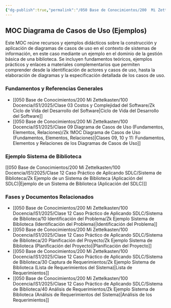 ```yaml
---
{"dg-publish":true,"permalink":"/050 Base de Conocimientos/200  Mi Zettelkasten/100 Docencia/IS1/2025/Clase 12 Caso Práctico de Aplicando SDLC/Zk !MOC Diagrama de Casos de Uso (Ejemplos)/","tags":["digitalGarden","moc","UML","casosDeUso"]}
---
```



## MOC Diagrama de Casos de Uso (Ejemplos)

Este MOC reúne recursos y ejemplos didácticos sobre la construcción y aplicación de diagramas de casos de uso en el contexto de sistemas de información, en este caso mediante un ejemplo en el dominio de la gestión básica de una biblioteca. Se incluyen fundamentos teóricos, ejemplos prácticos y enlaces a materiales complementarios que permiten comprender desde la identificación de actores y casos de uso, hasta la elaboración de diagramas y la especificación detallada de los casos de uso.

### Fundamentos y Referencias Generales

- [[050 Base de Conocimientos/200  Mi Zettelkasten/100 Docencia/IS1/2025/Clase 03 Costos y Complejidad del Software/Zk Ciclo de Vida del Desarrollo del Software\|Ciclo de Vida del Desarrollo del Software]]
- [[050 Base de Conocimientos/200  Mi Zettelkasten/100 Docencia/IS1/2025/Clase 09 Diagrama de Casos de Uso (Fundamentos, Elementos, Relaciones)/Zk !MOC Diagrama de Casos de Uso (Fundamentos, Elementos, Relaciones)\|Clases 09, 10 y 11: Fundamentos, Elementos y Relaciones de los Diagramas de Casos de Uso]]

### Ejemplo Sistema de Biblioteca

 [[050 Base de Conocimientos/200  Mi Zettelkasten/100 Docencia/IS1/2025/Clase 12 Caso Práctico de Aplicando SDLC/Sistema de Biblioteca/Zk Ejemplo de un Sistema de Biblioteca (Aplicación del SDLC)\|Ejemplo de un Sistema de Biblioteca (Aplicación del SDLC)]]
 
### Fases y Documentos Relacionados

- [[050 Base de Conocimientos/200  Mi Zettelkasten/100 Docencia/IS1/2025/Clase 12 Caso Práctico de Aplicando SDLC/Sistema de Biblioteca/10 Identificación del Problema/Zk Ejemplo Sistema de Biblioteca (Identificación del Problema)\|Identificación del Problema]]
- [[050 Base de Conocimientos/200  Mi Zettelkasten/100 Docencia/IS1/2025/Clase 12 Caso Práctico de Aplicando SDLC/Sistema de Biblioteca/20 Planificación del Proyecto/Zk Ejemplo Sistema de Biblioteca (Planificación del Proyecto)\|Planificación del Proyecto]]
- [[050 Base de Conocimientos/200  Mi Zettelkasten/100 Docencia/IS1/2025/Clase 12 Caso Práctico de Aplicando SDLC/Sistema de Biblioteca/30 Captura de Requerimientos/Zk Ejemplo Sistema de Biblioteca (Lista de Requerimientos del Sistema)\|Lista de Requerimientos]]
- [[050 Base de Conocimientos/200  Mi Zettelkasten/100 Docencia/IS1/2025/Clase 12 Caso Práctico de Aplicando SDLC/Sistema de Biblioteca/40 Análisis de Requerimientos/Zk Ejemplo Sistema de Biblioteca (Análisis de Requerimientos del Sistema)\|Análisis de los Requerimientos]]
